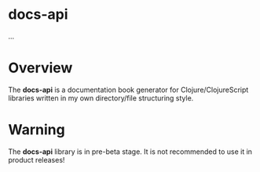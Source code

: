 
# docs-api

...

# Overview

The <strong>docs-api</strong> is a documentation book generator for Clojure/ClojureScript
libraries written in my own directory/file structuring style.

# Warning

The <strong>docs-api</strong> library is in pre-beta stage.
It is not recommended to use it in product releases!
